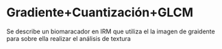 # Gradiente+Cuantización+GLCM
Se describe un biomaracador en IRM que utiliza el la imagen de graidente para sobre ella realizar el análisis de textura
